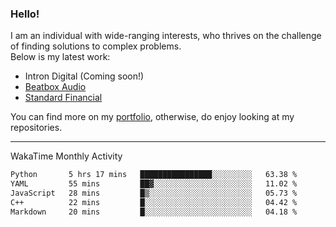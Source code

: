 ### Hello!

I am an individual with wide-ranging interests, who thrives on the challenge of finding solutions to complex problems. <br/> Below is my latest work:
- Intron Digital (Coming soon!)
- [Beatbox Audio](https://bumbleboss.xyz/w/beatbox-audio)
- [Standard Financial](https://bumbleboss.xyz/w/standard-financial)

You can find more on my [portfolio](https://bumbleboss.xyz/work), otherwise, do enjoy looking at my repositories.

---

WakaTime Monthly Activity

<!--START_SECTION:waka-->

```txt
Python       5 hrs 17 mins   ████████████████░░░░░░░░░   63.38 %
YAML         55 mins         ██▓░░░░░░░░░░░░░░░░░░░░░░   11.02 %
JavaScript   28 mins         █▒░░░░░░░░░░░░░░░░░░░░░░░   05.73 %
C++          22 mins         █░░░░░░░░░░░░░░░░░░░░░░░░   04.42 %
Markdown     20 mins         █░░░░░░░░░░░░░░░░░░░░░░░░   04.18 %
```

<!--END_SECTION:waka-->
